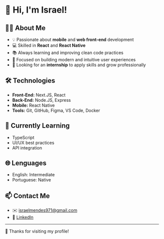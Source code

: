 # 👋 Hi, I'm Israel!

## 🧑‍💻 About Me

* 💡 Passionate about **mobile** and **web front-end** development
* 💻 Skilled in **React** and **React Native**
* 📚 Always learning and improving clean code practices
* 🎯 Focused on building modern and intuitive user experiences
* 🚀 Looking for an **internship** to apply skills and grow professionally

## 🛠️ Technologies

* **Front-End:** Next.JS, React
* **Back-End:** Node.JS, Express
* **Mobile:** React Native
* **Tools:** Git, GitHub, Figma, VS Code, Docker

## 🌱 Currently Learning

* TypeScript
* UI/UX best practices
* API integration

## 🌐 Lenguages

* English: Intermediate
* Portuguese: Native

## 📫 Contact Me

* ✉️ [israelmendes971@gmail.com](mailto:israelmendes971@gmail.com)
* 🔗 [LinkedIn](https://www.linkedin.com/in/israel-de-oliveira-mendes-560975311/)

---

🖤 Thanks for visiting my profile!
